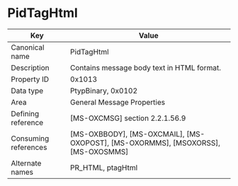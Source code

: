 # PidTagHtml

| Key | Value |
|---|---|
| Canonical name | PidTagHtml |
| Description | Contains message body text in HTML format. |
| Property ID | 0x1013 |
| Data type | PtypBinary, 0x0102 |
| Area | General Message Properties |
| Defining reference | [MS-OXCMSG] section 2.2.1.56.9 |
| Consuming references | [MS-OXBBODY], [MS-OXCMAIL], [MS-OXOPOST], [MS-OXORMMS], [MSOXORSS], [MS-OXOSMMS] |
| Alternate names | PR_HTML, ptagHtml |

